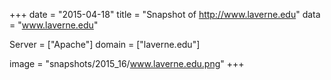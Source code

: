 
+++
date = "2015-04-18"
title = "Snapshot of http://www.laverne.edu"
data = "www.laverne.edu"

Server = ["Apache"]
domain = ["laverne.edu"]

  image = "snapshots/2015_16/www.laverne.edu.png"
+++
#
